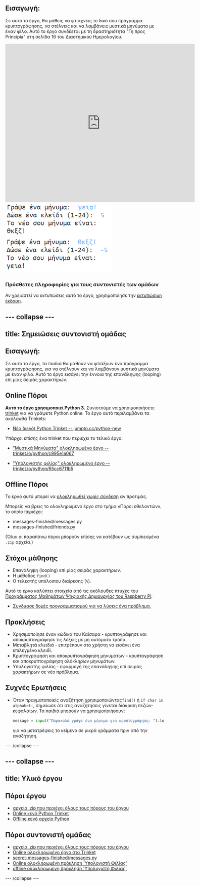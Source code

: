 ## Εισαγωγή:

Σε αυτό το έργο, θα μάθεις να φτιάχνεις το δικό σου πρόγραμμα κρυπτογράφησης, να στέλνεις και να λαμβάνεις μυστικά μηνύματα με έναν φίλο. Αυτό το έργο συνδέεται με τη δραστηριότητα "Γη προς Principia" στη σελίδα 16 του Διαστημικού Ημερολογίου.

<div class="trinket">
  <iframe src="https://trinket.io/embed/python/c995e1a067?outputOnly=true&start=result" width="600" height="500" frameborder="0" marginwidth="0" marginheight="0" allowfullscreen>
  </iframe>
  <img src="images/messages-finished.png">
</div>

### Πρόσθετες πληροφορίες για τους συντονιστές των ομάδων

Αν χρειαστεί να εκτυπώσεις αυτό το έργο, χρησιμοποίησε την [εκτυπώσιμη έκδοση](https://projects.raspberrypi.org/el-GR/projects/secret-messages/print).

--- collapse ---
---
title: Σημειώσεις συντονιστή ομάδας
---
## Εισαγωγή:

Σε αυτό το έργο, τα παιδιά θα μάθουν να φτιάξουν ένα πρόγραμμα κρυπτογράφησης, για να στέλνουν και να λαμβάνουν μυστικά μηνύματα με έναν φίλο. Αυτό το έργο εισάγει την έννοια της επανάληψης (looping) επί μίας σειράς χαρακτήρων.

## Online Πόροι

**Αυτό το έργο χρησιμοποιεί Python 3.** Συνιστούμε να χρησιμοποιήσετε [trinket](https://trinket.io/) για να γράψετε Python online. Το έργο αυτό περιλαμβάνει τα ακόλουθα Trinkets:

* [Νέο (κενό) Python Trinket -- jumpto.cc/python-new](http://jumpto.cc/python-new)

Υπάρχει επίσης ένα trinket που περιέχει το τελικό έργο:

* ["Μυστικά Μηνύματα" ολοκληρωμένο έργο -- trinket.io/python/c995e1a067](https://trinket.io/python/c995e1a067)

* ["Υπολογιστής φιλίας" ολοκληρωμένο έργο -- trinket.io/python/65cc6711b5](https://trinket.io/python/65cc6711b5)

## Offline Πόροι

Το έργο αυτό μπορεί να [ολοκληρωθεί χωρίς σύνδεση](https://www.codeclubprojects.org/en-GB/resources/python-working-offline/) αν προτιμάς.

Μπορείς να βρεις το ολοκληρωμένο έργο στο τμήμα «Πόροι εθελοντών», το οποίο περιέχει:

* messages-finished/messages.py
* messages-finished/friends.py

(Όλοι οι παραπάνω πόροι μπορούν επίσης να κατέβουν ως συμπιεσμένα `.zip` αρχεία.)

## Στόχοι μάθησης

* Επανάληψη (looping) επί μίας σειράς χαρακτήρων.
* Η μέθοδος `find()`
* Ο τελεστής υπόλοιπου διαίρεσης (`%`).

Αυτό το έργο καλύπτει στοιχεία από τις ακόλουθες πτυχές του [Προγράμματος Μαθημάτων Ψηφιακής Δημιουργίας του Raspberry Pi](http://rpf.io/curriculum):

* [Συνδύασε δομές προγραμματισμού για να λύσεις ένα πρόβλημα.](https://www.raspberrypi.org/curriculum/programming/builder)

## Προκλήσεις

* Χρησιμοποίησε έναν κώδικα του Καίσαρα - κρυπτογράφησε και αποκρυπτογράφησε τις λέξεις με μη αυτόματο τρόπο.
* Μεταβλητά κλειδιά - επιτρέπουν στο χρήστη να εισάγει ένα επιλεγμένο κλειδί.
* Κρυπτογράφηση και αποκρυπτογράφηση μηνυμάτων - κρυπτογράφηση και αποκρυπτογράφηση ολόκληρων μηνυμάτων.
* Υπολογιστής φιλίας - εφαρμογή της επανάληψης επί σειράς χαρακτήρων σε νέο πρόβλημα.

## Συχνές Ερωτήσεις

* Όταν πραγματοποιείς αναζήτηση χρησιμοποιώντας`find()` ή `if char in alphabet:`, σημείωσε ότι στις αναζητήσεις γίνεται διάκριση πεζών-κεφαλαίων. Τα παιδιά μπορούν να χρησιμοποιήσουν:
    
    ```python
    message = input("Παρακαλώ γράψε ένα μήνυμα για κρυπτογράφηση: ").lower()
    ```
    
    για να μετατρέψεις το κείμενο σε μικρά γράμματα πριν από την αναζήτηση.

--- /collapse ---

--- collapse ---
---
title: Υλικό έργου
----
## Πόροι έργου

* [αρχείο .zip που περιέχει όλους τους πόρους του έργου](resources/secret-messages-project-resources.zip)
* [Online κενό Python Trinket](http://jumpto.cc/python-new)
* [Offline κενό αρχείο Python](resources/new-new.py)

## Πόροι συντονιστή ομάδας

* [αρχείο .zip που περιέχει όλους τους πόρους του έργου](resources/secret-messages-volunteer-resources.zip)
* [Online ολοκληρωμένο έργο στο Τrinket](https://trinket.io/python/c995e1a067)
* [secret-messages-finished/messages.py](resources/secret-messages-finished-messages.py)
* [Online ολοκληρωμένη πρόκληση 'Υπολογιστή Φιλίας'](https://trinket.io/python/65cc6711b5)
* [offline ολοκληρωμένη πρόκληση 'Υπολογιστή Φιλίας'](resources/friendship-calculator-finished-friends.py)

--- /collapse ---